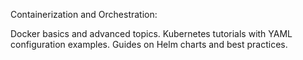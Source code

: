 Containerization and Orchestration:

Docker basics and advanced topics.
Kubernetes tutorials with YAML configuration examples.
Guides on Helm charts and best practices.